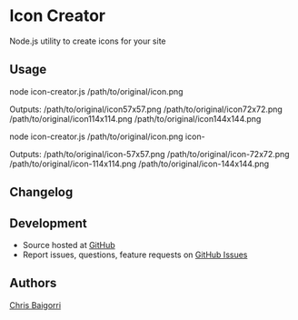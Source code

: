 # Icon Creator

Node.js utility to create icons for your site

## Usage

node icon-creator.js /path/to/original/icon.png

Outputs:
/path/to/original/icon57x57.png
/path/to/original/icon72x72.png
/path/to/original/icon114x114.png
/path/to/original/icon144x144.png


node icon-creator.js /path/to/original/icon.png icon-

Outputs:
/path/to/original/icon-57x57.png
/path/to/original/icon-72x72.png
/path/to/original/icon-114x114.png
/path/to/original/icon-144x144.png

## Changelog

## Development

- Source hosted at [GitHub](https://github.com/cbaigorri/icon-creator)
- Report issues, questions, feature requests on [GitHub Issues](https://github.com/cbaigorri/icon-creator/issues)

## Authors

[Chris Baigorri](https://github.com/cbaigorri) 